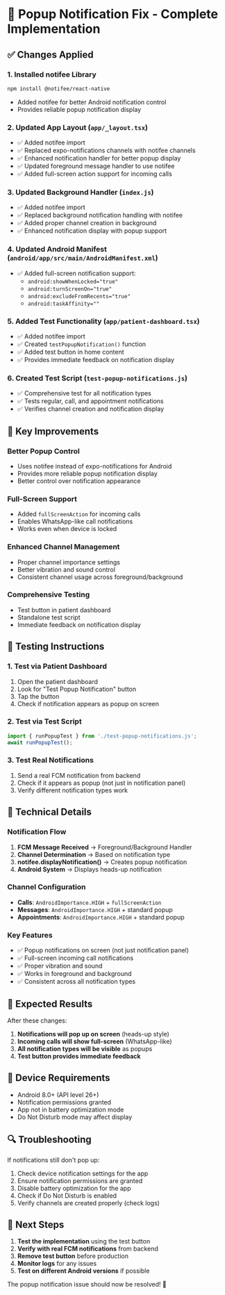 # 🔔 Popup Notification Fix - Complete Implementation

## ✅ **Changes Applied**

### 1. **Installed notifee Library**
```bash
npm install @notifee/react-native
```
- Added notifee for better Android notification control
- Provides reliable popup notification display

### 2. **Updated App Layout (`app/_layout.tsx`)**
- ✅ Added notifee import
- ✅ Replaced expo-notifications channels with notifee channels
- ✅ Enhanced notification handler for better popup display
- ✅ Updated foreground message handler to use notifee
- ✅ Added full-screen action support for incoming calls

### 3. **Updated Background Handler (`index.js`)**
- ✅ Added notifee import
- ✅ Replaced background notification handling with notifee
- ✅ Added proper channel creation in background
- ✅ Enhanced notification display with popup support

### 4. **Updated Android Manifest (`android/app/src/main/AndroidManifest.xml`)**
- ✅ Added full-screen notification support:
  - `android:showWhenLocked="true"`
  - `android:turnScreenOn="true"`
  - `android:excludeFromRecents="true"`
  - `android:taskAffinity=""`

### 5. **Added Test Functionality (`app/patient-dashboard.tsx`)**
- ✅ Added notifee import
- ✅ Created `testPopupNotification()` function
- ✅ Added test button in home content
- ✅ Provides immediate feedback on notification display

### 6. **Created Test Script (`test-popup-notifications.js`)**
- ✅ Comprehensive test for all notification types
- ✅ Tests regular, call, and appointment notifications
- ✅ Verifies channel creation and notification display

## 🎯 **Key Improvements**

### **Better Popup Control**
- Uses notifee instead of expo-notifications for Android
- Provides more reliable popup notification display
- Better control over notification appearance

### **Full-Screen Support**
- Added `fullScreenAction` for incoming calls
- Enables WhatsApp-like call notifications
- Works even when device is locked

### **Enhanced Channel Management**
- Proper channel importance settings
- Better vibration and sound control
- Consistent channel usage across foreground/background

### **Comprehensive Testing**
- Test button in patient dashboard
- Standalone test script
- Immediate feedback on notification display

## 🧪 **Testing Instructions**

### **1. Test via Patient Dashboard**
1. Open the patient dashboard
2. Look for "Test Popup Notification" button
3. Tap the button
4. Check if notification appears as popup on screen

### **2. Test via Test Script**
```javascript
import { runPopupTest } from './test-popup-notifications.js';
await runPopupTest();
```

### **3. Test Real Notifications**
1. Send a real FCM notification from backend
2. Check if it appears as popup (not just in notification panel)
3. Verify different notification types work

## 🔧 **Technical Details**

### **Notification Flow**
1. **FCM Message Received** → Foreground/Background Handler
2. **Channel Determination** → Based on notification type
3. **notifee.displayNotification()** → Creates popup notification
4. **Android System** → Displays heads-up notification

### **Channel Configuration**
- **Calls**: `AndroidImportance.HIGH` + `fullScreenAction`
- **Messages**: `AndroidImportance.HIGH` + standard popup
- **Appointments**: `AndroidImportance.HIGH` + standard popup

### **Key Features**
- ✅ Popup notifications on screen (not just notification panel)
- ✅ Full-screen incoming call notifications
- ✅ Proper vibration and sound
- ✅ Works in foreground and background
- ✅ Consistent across all notification types

## 🚀 **Expected Results**

After these changes:
1. **Notifications will pop up on screen** (heads-up style)
2. **Incoming calls will show full-screen** (WhatsApp-like)
3. **All notification types will be visible** as popups
4. **Test button provides immediate feedback**

## 📱 **Device Requirements**

- Android 8.0+ (API level 26+)
- Notification permissions granted
- App not in battery optimization mode
- Do Not Disturb mode may affect display

## 🔍 **Troubleshooting**

If notifications still don't pop up:
1. Check device notification settings for the app
2. Ensure notification permissions are granted
3. Disable battery optimization for the app
4. Check if Do Not Disturb is enabled
5. Verify channels are created properly (check logs)

## 📝 **Next Steps**

1. **Test the implementation** using the test button
2. **Verify with real FCM notifications** from backend
3. **Remove test button** before production
4. **Monitor logs** for any issues
5. **Test on different Android versions** if possible

The popup notification issue should now be resolved! 🎉


